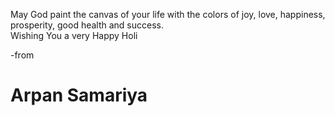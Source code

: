 
<head>
<title >Happy Holi

  </title>
  </head>
<body>


<h>May God paint the canvas of your life with the colors of joy, love, happiness, prosperity, good health and success.                             
Wishing You a very Happy Holi </h>
<p>-from <h1>Arpan Samariya</h1></p>
</body>

